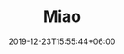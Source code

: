 ---
title: "Miao"
date: 2019-12-23T15:55:44+06:00
type: portfolio
image: "images/projects/3/project-thumb-three.jpg"
category: ["UI/UX 社交"]
project_images: ["images/projects/3/project-detail-thumb-three.jpg"]
---